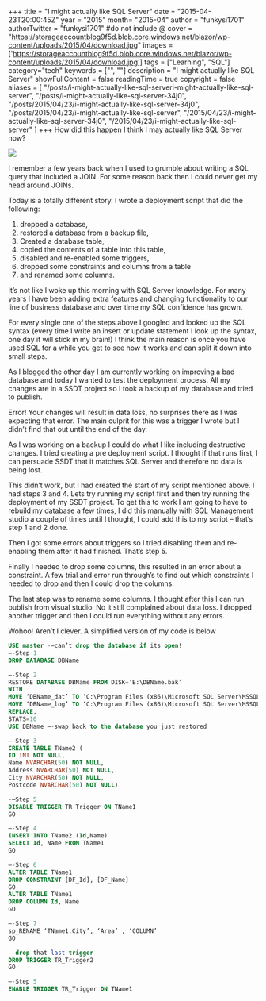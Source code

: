 +++
title = "I might actually like SQL Server"
date = "2015-04-23T20:00:45Z"
year = "2015"
month= "2015-04"
author = "funkysi1701"
authorTwitter = "funkysi1701" #do not include @
cover = "https://storageaccountblog9f5d.blob.core.windows.net/blazor/wp-content/uploads/2015/04/download.jpg"
images = ['https://storageaccountblog9f5d.blob.core.windows.net/blazor/wp-content/uploads/2015/04/download.jpg']
tags = ["Learning", "SQL"]
category="tech"
keywords = ["", ""]
description =  "I might actually like SQL Server"
showFullContent = false
readingTime = true
copyright = false
aliases = [
    "/posts/i-might-actually-like-sql-serveri-might-actually-like-sql-server",
    "/posts/i-might-actually-like-sql-server-34j0",
    "/posts/2015/04/23/i-might-actually-like-sql-server-34j0",
    "/posts/2015/04/23/i-might-actually-like-sql-server",
    "/2015/04/23/i-might-actually-like-sql-server-34j0",
    "/2015/04/23/i-might-actually-like-sql-server"
]
+++
How did this happen I think I may actually like SQL Server now?

![](https://storageaccountblog9f5d.blob.core.windows.net/blazor/wp-content/uploads/2015/04/download.jpg)

I remember a few years back when I used to grumble about writing a SQL query that included a JOIN. For some reason back then I could never get my head around JOINs.

Today is a totally different story. I wrote a deployment script that did the following:

1) dropped a database,
2) restored a database from a backup file,
3) Created a database table,
4) copied the contents of a table into this table,
5) disabled and re-enabled some triggers,
6) dropped some constraints and columns from a table
7) and renamed some columns.

It’s not like I woke up this morning with SQL Server knowledge. For many years I have been adding extra features and changing functionality to our line of business database and over time my SQL confidence has grown.

For every single one of the steps above I googled and looked up the SQL syntax (every time I write an insert or update statement I look up the syntax, one day it will stick in my brain!) I think the main reason is once you have used SQL for a while you get to see how it works and can split it down into small steps.

As I [blogged](https://www.funkysi1701.com/2015/04/21/weakest-database-design/) the other day I am currently working on improving a bad database and today I wanted to test the deployment process. All my changes are in a SSDT project so I took a backup of my database and tried to publish.

Error! Your changes will result in data loss, no surprises there as I was expecting that error. The main culprit for this was a trigger I wrote but I didn’t find that out until the end of the day.

As I was working on a backup I could do what I like including destructive changes. I tried creating a pre deployment script. I thought if that runs first, I can persuade SSDT that it matches SQL Server and therefore no data is being lost.

This didn’t work, but I had created the start of my script mentioned above. I had steps 3 and 4. Lets try running my script first and then try running the deployment of my SSDT project. To get this to work I am going to have to rebuild my database a few times, I did this manually with SQL Management studio a couple of times until I thought, I could add this to my script – that’s step 1 and 2 done.

Then I got some errors about triggers so I tried disabling them and re-enabling them after it had finished. That’s step 5.

Finally I needed to drop some columns, this resulted in an error about a constraint. A few trial and error run through’s to find out which constraints I needed to drop and then I could drop the columns.

The last step was to rename some columns. I thought after this I can run publish from visual studio. No it still complained about data loss. I dropped another trigger and then I could run everything without any errors.

Wohoo! Aren’t I clever. A simplified version of my code is below

```sql
USE master -–can’t drop the database if its open!
–-Step 1
DROP DATABASE DBName

–-Step 2
RESTORE DATABASE DBName FROM DISK=’E:\DBName.bak’
WITH
MOVE ‘DBName_dat’ TO ‘C:\Program Files (x86)\Microsoft SQL Server\MSSQL12.MSSQLSERVER\MSSQL\DATA\DBName.mdf’,
MOVE ‘DBName_log’ TO ‘C:\Program Files (x86)\Microsoft SQL Server\MSSQL12.MSSQLSERVER\MSSQL\DATA\DBName.ldf’,
REPLACE,
STATS=10
USE DBName –-swap back to the database you just restored

–-Step 3
CREATE TABLE TName2 (
ID INT NOT NULL,
Name NVARCHAR(50) NOT NULL,
Address NVARCHAR(50) NOT NULL,
City NVARCHAR(50) NOT NULL,
Postcode NVARCHAR(50) NOT NULL)

-–Step 5
DISABLE TRIGGER TR_Trigger ON TName1
GO

–-Step 4
INSERT INTO TName2 (Id,Name)
SELECT Id, Name FROM TName1
GO

–-Step 6
ALTER TABLE TName1
DROP CONSTRAINT [DF_Id], [DF_Name]
GO
ALTER TABLE TName1
DROP COLUMN Id, Name
GO

–-Step 7
sp_RENAME ‘TName1.City’, ‘Area’ , ‘COLUMN’
GO

–-drop that last trigger
DROP TRIGGER TR_Trigger2
GO

–-Step 5
ENABLE TRIGGER TR_Trigger ON TName1
```